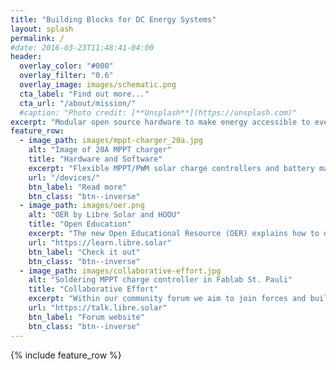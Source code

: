 ```yaml
---
title: "Building Blocks for DC Energy Systems"
layout: splash
permalink: /
#date: 2016-03-23T11:48:41-04:00
header:
  overlay_color: "#000"
  overlay_filter: "0.6"
  overlay_image: images/schematic.png
  cta_label: "Find out more..."
  cta_url: "/about/mission/"
  #caption: "Photo credit: [**Unsplash**](https://unsplash.com)"
excerpt: "Modular open source hardware to make energy accessible to everyone."
feature_row:
  - image_path: images/mppt-charger_20a.jpg
    alt: "Image of 20A MPPT charger"
    title: "Hardware and Software"
    excerpt: "Flexible MPPT/PWM solar charge controllers and battery management systems (BMS) for Li-ion batteries"
    url: "/devices/"
    btn_label: "Read more"
    btn_class: "btn--inverse"
  - image_path: images/oer.png
    alt: "OER by Libre Solar and HOOU"
    title: "Open Education"
    excerpt: "The new Open Educational Resource (OER) explains how to develop, produce and use components in DC energy systems"
    url: "https://learn.libre.solar"
    btn_label: "Check it out"
    btn_class: "btn--inverse"
  - image_path: images/collaborative-effort.jpg
    alt: "Soldering MPPT charge controller in Fablab St. Pauli"
    title: "Collaborative Effort"
    excerpt: "Within our community forum we aim to join forces and build renewable energy components together"
    url: "https://talk.libre.solar"
    btn_label: "Forum website"
    btn_class: "btn--inverse"
---
```


{% include feature_row %}

